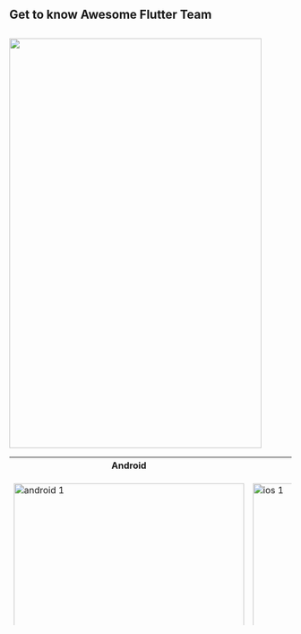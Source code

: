 
<h2>Get to know Awesome Flutter Team<h2>
 
<img src="https://raw.githubusercontent.com/kanulp/FlutterProjects/master/flutter_team_list/SCREENSHOTS/fteam_android.gif" width=450 height=731>

<table style="height:300px">
  <col>
  <col valign="bottom">
  <tr>
    <th>Android</th>
    <th>IOS</th>
  </tr>
  <tr>
    <td><p>
  <img src="https://raw.githubusercontent.com/kanulp/FlutterProjects/master/flutter_team_list/SCREENSHOTS/flutter_team_list_1_android.png" width="411" height="731"  title="android 1">
</p>
    </td>
    <td>
      <p>
  <img src="https://raw.githubusercontent.com/kanulp/FlutterProjects/master/flutter_team_list/SCREENSHOTS/IOS_FLUTTER_TEAM_LIST_1.png" width="411" height="731"  title="ios 1">
</p></td>
    
  </tr>
  <tr>
    <td>
        <p><img src="https://raw.githubusercontent.com/kanulp/FlutterProjects/master/flutter_team_list/SCREENSHOTS/flutter_team_list_2_android.png" width="411" height="731"  alt="android 2">
</p>
    </td>
<td>
 <p>
  <img src="https://raw.githubusercontent.com/kanulp/FlutterProjects/master/flutter_team_list/SCREENSHOTS/IOS_FLUTTER_TEAM_LIST_2.png" width="411" height="731"  title="ios 2">
</p>
    </td>
  </tr>
  
   <tr>
  <td>
        <p><img src="https://raw.githubusercontent.com/kanulp/FlutterProjects/master/flutter_team_list/SCREENSHOTS/flutter_team_list_3_android.png" width="411" height="731"  alt="android 3">
</p>
    </td>
<td>
 <p>
  <img src="https://raw.githubusercontent.com/kanulp/FlutterProjects/master/flutter_team_list/SCREENSHOTS/IOS_FLUTTER_TEAM_LIST_3.png" width="411" height="731"  title="ios 3">
</p>
    </td>
  </tr>
  <tr>
    <td>
        <p><img src="https://raw.githubusercontent.com/kanulp/FlutterProjects/master/flutter_team_list/SCREENSHOTS/flutter_team_list_4_android.png" width="411" height="731"  alt="android 4">
</p>
    </td>
<td>
 <p>
  <img src="https://raw.githubusercontent.com/kanulp/FlutterProjects/master/flutter_team_list/SCREENSHOTS/IOS_FLUTTER_TEAM_LIST_4.png" width="411" height="731"  title="ios 4">
</p>
    </td>
  </tr>
  
  <tr>
    <td>
        <p><img src="https://raw.githubusercontent.com/kanulp/FlutterProjects/master/flutter_team_list/SCREENSHOTS/flutter_team_list_5_android.png" width="411" height="731"  alt="android 5">
</p>
    </td>
<td>
 <p>
  <img src="https://raw.githubusercontent.com/kanulp/FlutterProjects/master/flutter_team_list/SCREENSHOTS/IOS_FLUTTER_TEAM_LIST_5.png" width="411" height="731"  title="ios 5">
</p>
    </td>
  </tr>
  
</table>

  


